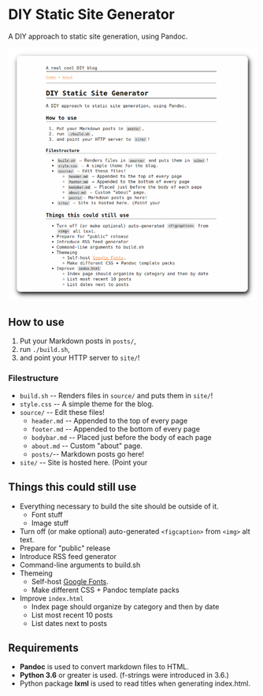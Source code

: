 # DIY Static Site Generator

A DIY approach to static site generation, using Pandoc.

![Screenshot of a this README, without the screenshot, rendered using this blog.](/images/screenshot.png)

## How to use

1. Put your Markdown posts in `posts/`,
2. run `./build.sh`,
3. and point your HTTP server to `site/`!

### Filestructure

 * `build.sh` -- Renders files in `source/` and puts them in `site/`!
 * `style.css` -- A simple theme for the blog.
 * `source/` -- Edit these files!
    * `header.md` -- Appended to the top of every page
    * `footer.md` -- Appended to the bottom of every page
    * `bodybar.md` -- Placed just before the body of each page
    * `about.md` -- Custom "about" page.
    * `posts/`-- Markdown posts go here!
 * `site/` -- Site is hosted here. (Point your 

## Things this could still use

 * Everything necessary to build the site should be outside of it.
    * Font stuff
    * Image stuff
 * Turn off (or make optional) auto-generated `<figcaption>` from `<img>` alt text.
 * Prepare for "public" release
 * Introduce RSS feed generator
 * Command-line arguments to build.sh
 * Themeing
   * Self-host [Google Fonts](https://fonts.google.com/attribution).
   * Make different CSS + Pandoc  template packs
 * Improve `index.html`
   * Index page should organize by category and then by date
   * List most recent 10 posts
   * List dates next to posts

## Requirements

 * **Pandoc** is used to convert markdown files to HTML.
 * **Python 3.6** or greater is used. (f-strings were introduced in 3.6.)
 * Python package **lxml** is used to read titles when generating index.html.

